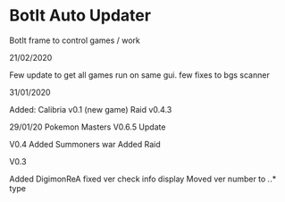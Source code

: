# BotIt Auto Updater
BotIt frame to control games / work

21/02/2020

Few update to get all games run on same gui.
few fixes to bgs scanner


31/01/2020

Added:
Calibria v0.1 (new game)
Raid v0.4.3


29/01/20
Pokemon Masters V0.6.5 Update


V0.4
Added Summoners war 
Added Raid




V0.3

Added DigimonReA
fixed ver check info display
Moved ver number to *.*.* type

